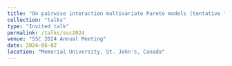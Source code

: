 ```yaml
---
title: "On pairwise interaction multivariate Pareto models (tentative title)"
collection: "talks"
type: "Invited talk"
permalink: /talks/ssc2024
venue: "SSC 2024 Annual Meeting"
date: 2024-06-02
location: "Memorial University, St. John's, Canada"
---
```


<!---
Based on joint work with Frank Röttger.
-->
<!---
See the [slides](https://mic-lalancette.github.io/files/slides_EVA21.pdf).
-->
